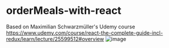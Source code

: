 # orderMeals-with-react
Based on Maximilian Schwarzmüller's Udemy course https://www.udemy.com/course/react-the-complete-guide-incl-redux/learn/lecture/25599512#overview
![image](https://user-images.githubusercontent.com/24354730/142582369-55212e2b-60da-4bbb-a07d-177c6eda1555.png)
